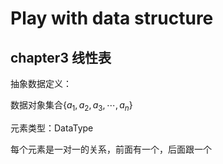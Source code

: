 # Play with data structure
## chapter3 线性表
抽象数据定义：

数据对象集合$\{a_1,a_2,a_3,\cdots,a_n\}$

元素类型：DataType

每个元素是一对一的关系，前面有一个，后面跟一个


